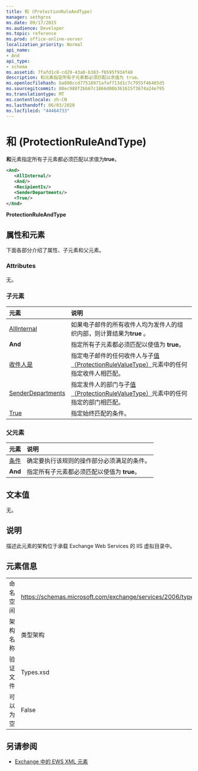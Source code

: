 ```yaml
---
title: 和 (ProtectionRuleAndType)
manager: sethgros
ms.date: 09/17/2015
ms.audience: Developer
ms.topic: reference
ms.prod: office-online-server
localization_priority: Normal
api_name:
- And
api_type:
- schema
ms.assetid: 7fafd1c8-cd29-43a0-b383-f6595f934f48
description: 和元素指定所有子元素都必须匹配以求值为 true。
ms.openlocfilehash: ba898ccd77518971afaf713d1c7c7955f46465d5
ms.sourcegitcommit: 88ec988f2bb67c1866d06b361615f3674a24e795
ms.translationtype: MT
ms.contentlocale: zh-CN
ms.lasthandoff: 06/03/2020
ms.locfileid: "44464733"
---
```

# <a name="and-protectionruleandtype"></a>和 (ProtectionRuleAndType)

**和**元素指定所有子元素都必须匹配以求值为**true**。
  
```xml
<And>
   <AllInternal/>
   <And/>
   <RecipientIs/>
   <SenderDepartments/>
   <True/>
</And>
```

 **ProtectionRuleAndType**
## <a name="attributes-and-elements"></a>属性和元素

下面各部分介绍了属性、子元素和父元素。
  
### <a name="attributes"></a>Attributes

无。
  
### <a name="child-elements"></a>子元素

|**元素**|**说明**|
|:-----|:-----|
|[AllInternal](allinternal.md) <br/> |如果电子邮件的所有收件人均为发件人的组织内部，则计算结果为**true** 。  <br/> |
|**And** <br/> |指定所有子元素都必须匹配以使值为 **true**。  <br/> |
|[收件人是](recipientis.md) <br/> |指定电子邮件的任何收件人与子[值（ProtectionRuleValueType）](value-protectionrulevaluetype.md)元素中的任何指定收件人相匹配。  <br/> |
|[SenderDepartments](senderdepartments.md) <br/> |指定发件人的部门与子[值（ProtectionRuleValueType）](value-protectionrulevaluetype.md)元素中的任何指定的部门相匹配。  <br/> |
|[True](true.md) <br/> |指定始终匹配的条件。  <br/> |
   
### <a name="parent-elements"></a>父元素

|**元素**|**说明**|
|:-----|:-----|
|[条件](condition.md) <br/> |确定要执行该规则的操作部分必须满足的条件。  <br/> |
|**And** <br/> |指定所有子元素都必须匹配以使值为 **true**。  <br/> |
   
## <a name="text-value"></a>文本值

无。
  
## <a name="remarks"></a>说明

描述此元素的架构位于承载 Exchange Web Services 的 IIS 虚拟目录中。
  
## <a name="element-information"></a>元素信息

|||
|:-----|:-----|
|命名空间  <br/> |https://schemas.microsoft.com/exchange/services/2006/types  <br/> |
|架构名称  <br/> |类型架构  <br/> |
|验证文件  <br/> |Types.xsd  <br/> |
|可以为空  <br/> |False  <br/> |
   
## <a name="see-also"></a>另请参阅

- [Exchange 中的 EWS XML 元素](ews-xml-elements-in-exchange.md)

